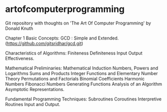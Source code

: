 # artofcomputerprogramming
Git repository with thoughts on 'The Art Of Computer Programming' by Donald Knuth

Chapter 1 Basic Concepts:
  GCD : Simple and Extended. (https://github.com/gitsridhar/gcd.git)

  Characteristics of Algorithms:
    Finiteness
    Definiteness
    Input
    Output
    Effectiveness.
    
  Mathematical Preliminaries:
    Mathematical Induction
    Numbers, Powers and Logarithms
    Sums and Products
    Integer Functions and Elementary Number Theory
    Permutations and Factorials
    Binomial Coefficients
    Harmonic Numbers
    Fibonacci Numbers
    Generating Functions
    Analysis of an Algorithm
    Asymptotic Representations.
  
  Fundamental Programming Techniques:
    Subroutines
    Coroutines
    Interpretive Routines
    Input and Output.
    
